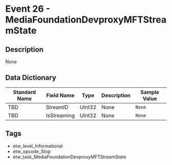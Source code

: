 # Event 26 - MediaFoundationDevproxyMFTStreamState

## Description
None

## Data Dictionary
|Standard Name|Field Name|Type|Description|Sample Value|
|---|---|---|---|---|
|TBD|StreamID|UInt32|None|`None`|
|TBD|IsStreaming|UInt32|None|`None`|

## Tags
* etw_level_Informational
* etw_opcode_Stop
* etw_task_MediaFoundationDevproxyMFTStreamState